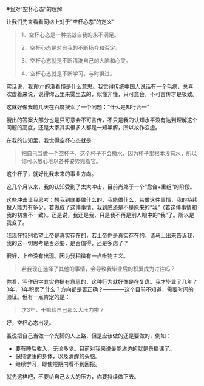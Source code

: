#我对“空杯心态”的理解


让我们先来看看网络上对于“空杯心态”的定义“
  
> 1、空杯心态是一种挑战自我的永不满足。  
>
>2、空杯心态是对自我的不断扬弃和否定。   
>
>3、空杯心态就是不断清洗自己的大脑和心灵。  
>
> 4、空杯心态就是不断学习，与时俱进。

实话说，我真tm的没看懂是什么意思。我觉得传统中国人说话有一个毛病，总喜欢虚着来说，说得你云里来雾里去的，似懂非懂，只可意会，不可言传才是极致。

这就好像我前几天在百度搜索了一个问题：“什么是知行合一”

搜出的答案大部分也是只可意会不可言传，不只是我的认知水平没有达到理解这个问题的高度，还是大家其实很多人都是一知半解，所以故作玄虚。

在我的认知里，我觉得空杯心态就是：

> 把自己当做一个空杯子，这个杯子不会撒水，因为杯子里根本没有水，所以你可以放心地以各种姿势兜着它。

这个杯子，就好比我未来的事业方向。

这几个月以来，我的认知受到了太大冲击，目前尚处于一个“愈合+重组”的阶段。

这些冲击让我思考：想我到底要做什么的，我能做什么，若做这件事情，我的持续投入能力有多少，若做成了这件事情，我到底还是不是原来的“我”（若这件事情和我的初衷不一致）。还是说，我还是我，只是我不再是别人眼中的“我”了。所以是我变了。

我现在特别希望上帝是真实存在的，若上帝你是真实存在的，请马上出来告诉我，我的这一切思考是否必要，是否值得，还是多虑了？

很好，上帝没有出现。因为我稍微有一点唯物主义。



> 若我现在选择了其他的事情，会导致我毕业后的积累成为过往吗？

你看，写作码字其实也挺有意思的，这种行为就好像是在复盘。我才毕业了几年？3年，3年积累了什么？方向都是否正确？————这个目前不知道，需要时间的验证。但有一点肯定的是：

> 才3年，干嘛给自己那么大压力啦？

好，空杯心态出发。

虽说把自己当做一个光脚的人上路，但是应该做的还是要做的，例如：

- 要有睡后收入，无论多少。目前对我来说最能沾边的就是录播课了。
- 保持健康的身体，以及清醒的头脑。
- 继续学习，即使短期内看不到回报。

就先这样吧，不要给自己太大的压力，你要持续做下去。

